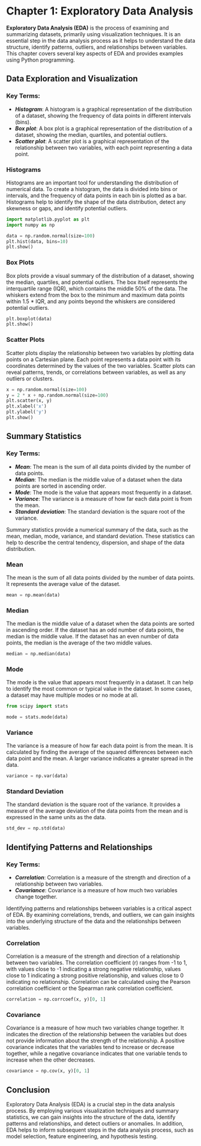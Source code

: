# Chapter 1: Exploratory Data Analysis

**Exploratory Data Analysis (EDA)** is the process of examining and summarizing datasets, primarily using visualization techniques. It is an essential step in the data analysis process as it helps to understand the data structure, identify patterns, outliers, and relationships between variables. This chapter covers several key aspects of EDA and provides examples using Python programming.

## Data Exploration and Visualization

### Key Terms:

- **_Histogram_**: A histogram is a graphical representation of the distribution of a dataset, showing the frequency of data points in different intervals (bins).
- **_Box plot_**: A box plot is a graphical representation of the distribution of a dataset, showing the median, quartiles, and potential outliers.
- **_Scatter plot_**: A scatter plot is a graphical representation of the relationship between two variables, with each point representing a data point.

### Histograms

Histograms are an important tool for understanding the distribution of numerical data. To create a histogram, the data is divided into bins or intervals, and the frequency of data points in each bin is plotted as a bar. Histograms help to identify the shape of the data distribution, detect any skewness or gaps, and identify potential outliers.

```python
import matplotlib.pyplot as plt
import numpy as np

data = np.random.normal(size=100)
plt.hist(data, bins=10)
plt.show()
```

### Box Plots

Box plots provide a visual summary of the distribution of a dataset, showing the median, quartiles, and potential outliers. The box itself represents the interquartile range (IQR), which contains the middle 50% of the data. The whiskers extend from the box to the minimum and maximum data points within 1.5 * IQR, and any points beyond the whiskers are considered potential outliers.

```python
plt.boxplot(data)
plt.show()
```

### Scatter Plots

Scatter plots display the relationship between two variables by plotting data points on a Cartesian plane. Each point represents a data point with its coordinates determined by the values of the two variables. Scatter plots can reveal patterns, trends, or correlations between variables, as well as any outliers or clusters.

```python
x = np.random.normal(size=100)
y = 2 * x + np.random.normal(size=100)
plt.scatter(x, y)
plt.xlabel('x')
plt.ylabel('y')
plt.show()
```

## Summary Statistics

### Key Terms:

- **_Mean_**: The mean is the sum of all data points divided by the number of data points.
- **_Median_**: The median is the middle value of a dataset when the data points are sorted in ascending order.
- **_Mode_**: The mode is the value that appears most frequently in a dataset.
- **_Variance_**: The variance is a measure of how far each data point is from the mean.
- **_Standard deviation_**: The standard deviation is the square root of the variance.

Summary statistics provide a numerical summary of the data, such as the mean, median, mode, variance, and standard deviation. These statistics can help to describe the central tendency, dispersion, and shape of the data distribution.

### Mean

The mean is the sum of all data points divided by the number of data points. It represents the average value of the dataset.

```python
mean = np.mean(data)
```

### Median

The median is the middle value of a dataset when the data points are sorted in ascending order. If the dataset has an odd number of data points, the median is the middle value. If the dataset has an even number of data points, the median is the average of the two middle values.

```python
median = np.median(data)
```

### Mode

The mode is the value that appears most frequently in a dataset. It can help to identify the most common or typical value in the dataset. In some cases, a dataset may have multiple modes or no mode at all.

```python
from scipy import stats

mode = stats.mode(data)
```

### Variance

The variance is a measure of how far each data point is from the mean. It is calculated by finding the average of the squared differences between each data point and the mean. A larger variance indicates a greater spread in the data.

```python
variance = np.var(data)
```

### Standard Deviation

The standard deviation is the square root of the variance. It provides a measure of the average deviation of the data points from the mean and is expressed in the same units as the data.

```python
std_dev = np.std(data)
```

## Identifying Patterns and Relationships

### Key Terms:

- **_Correlation_**: Correlation is a measure of the strength and direction of a relationship between two variables.
- **_Covariance_**: Covariance is a measure of how much two variables change together.

Identifying patterns and relationships between variables is a critical aspect of EDA. By examining correlations, trends, and outliers, we can gain insights into the underlying structure of the data and the relationships between variables.

### Correlation

Correlation is a measure of the strength and direction of a relationship between two variables. The correlation coefficient (r) ranges from -1 to 1, with values close to -1 indicating a strong negative relationship, values close to 1 indicating a strong positive relationship, and values close to 0 indicating no relationship. Correlation can be calculated using the Pearson correlation coefficient or the Spearman rank correlation coefficient.

```python
correlation = np.corrcoef(x, y)[0, 1]
```

### Covariance

Covariance is a measure of how much two variables change together. It indicates the direction of the relationship between the variables but does not provide information about the strength of the relationship. A positive covariance indicates that the variables tend to increase or decrease together, while a negative covariance indicates that one variable tends to increase when the other decreases.

```python
covariance = np.cov(x, y)[0, 1]
```

## Conclusion

Exploratory Data Analysis (EDA) is a crucial step in the data analysis process. By employing various visualization techniques and summary statistics, we can gain insights into the structure of the data, identify patterns and relationships, and detect outliers or anomalies. In addition, EDA helps to inform subsequent steps in the data analysis process, such as model selection, feature engineering, and hypothesis testing.
